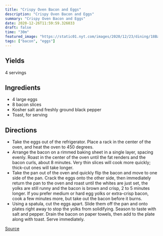 ```yaml
---
title: "Crispy Oven Bacon and Eggs"
description: "Crispy Oven Bacon and Eggs"
summary: "Crispy Oven Bacon and Eggs"
date: 2020-12-26T11:59:59.326033
draft: false
time: "30m"
featured_image: "https://static01.nyt.com/images/2020/12/23/dining/18Baconrex/merlin_181228692_90da9442-600b-4863-86eb-3254e0100bae-articleLarge.jpg"
tags: ["bacon", "eggs"]
---
```


## Yields
4 servings

## Ingredients

- 4 large eggs
- 8 bacon slices
- Kosher salt and freshly ground black pepper
- Toast, for serving


## Directions

- Take the eggs out of the refrigerator. Place a rack in the center of the oven, and heat the oven to 450 degrees.
- Arrange the bacon on a rimmed baking sheet in a single layer, spacing evenly. Roast in the center of the oven until the fat renders and the bacon curls, about 8 minutes. Very thin slices will cook more quickly; thick-cut ones will take longer.
- Take the pan out of the oven and quickly flip the bacon and move to one side of the pan. Crack the eggs onto the other side, then immediately return the pan to the oven and roast until the whites are just set, the yolks are still runny and the bacon is brown and crisp, 2 to 5 minutes longer. If you prefer medium or hard egg yolks or extra-crisp bacon, cook a few minutes more, but take out the bacon before it burns.
- Using a spatula, cut the eggs apart. Slide them off the pan and onto plates right away to stop the yolks from solidifying. Season to taste with salt and pepper. Drain the bacon on paper towels, then add to the plate along with toast. Serve immediately.


[Source](https://cooking.nytimes.com/recipes/1021747-crispy-oven-bacon-and-eggs)
